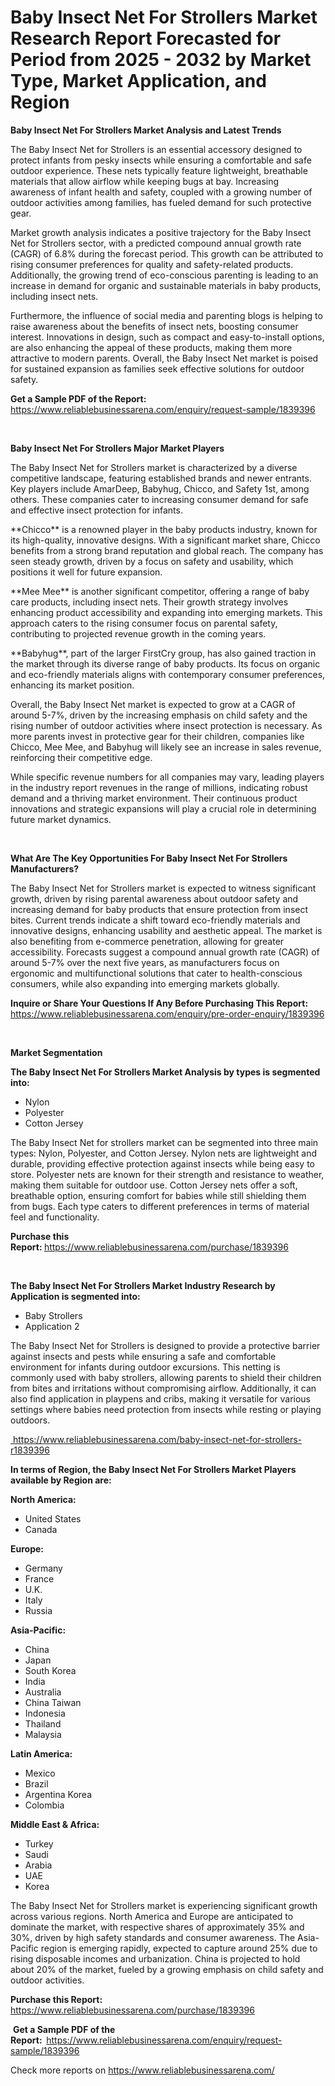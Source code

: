 <p><h1>Baby Insect Net For Strollers Market Research Report Forecasted for Period from 2025 -  2032 by Market Type, Market Application, and Region</h1></p><p><strong>Baby Insect Net For Strollers Market Analysis and Latest Trends</strong></p>
<p><p>The Baby Insect Net for Strollers is an essential accessory designed to protect infants from pesky insects while ensuring a comfortable and safe outdoor experience. These nets typically feature lightweight, breathable materials that allow airflow while keeping bugs at bay. Increasing awareness of infant health and safety, coupled with a growing number of outdoor activities among families, has fueled demand for such protective gear.</p><p>Market growth analysis indicates a positive trajectory for the Baby Insect Net for Strollers sector, with a predicted compound annual growth rate (CAGR) of 6.8% during the forecast period. This growth can be attributed to rising consumer preferences for quality and safety-related products. Additionally, the growing trend of eco-conscious parenting is leading to an increase in demand for organic and sustainable materials in baby products, including insect nets.</p><p>Furthermore, the influence of social media and parenting blogs is helping to raise awareness about the benefits of insect nets, boosting consumer interest. Innovations in design, such as compact and easy-to-install options, are also enhancing the appeal of these products, making them more attractive to modern parents. Overall, the Baby Insect Net market is poised for sustained expansion as families seek effective solutions for outdoor safety.</p></p>
<p><strong>Get a Sample PDF of the Report:&nbsp;</strong> <a href="https://www.reliablebusinessarena.com/enquiry/request-sample/1839396?utm_campaign=3457&utm_medium=2&utm_source=Github&utm_content=ia&utm_term=05042025&utm_id=baby-insect-net-for-strollers">https://www.reliablebusinessarena.com/enquiry/request-sample/1839396</a></p>
<p>&nbsp;</p>
<p><strong>Baby Insect Net For Strollers Major Market Players</strong></p>
<p><p>The Baby Insect Net for Strollers market is characterized by a diverse competitive landscape, featuring established brands and newer entrants. Key players include AmarDeep, Babyhug, Chicco, and Safety 1st, among others. These companies cater to increasing consumer demand for safe and effective insect protection for infants.</p><p>**Chicco** is a renowned player in the baby products industry, known for its high-quality, innovative designs. With a significant market share, Chicco benefits from a strong brand reputation and global reach. The company has seen steady growth, driven by a focus on safety and usability, which positions it well for future expansion.</p><p>**Mee Mee** is another significant competitor, offering a range of baby care products, including insect nets. Their growth strategy involves enhancing product accessibility and expanding into emerging markets. This approach caters to the rising consumer focus on parental safety, contributing to projected revenue growth in the coming years.</p><p>**Babyhug**, part of the larger FirstCry group, has also gained traction in the market through its diverse range of baby products. Its focus on organic and eco-friendly materials aligns with contemporary consumer preferences, enhancing its market position.</p><p>Overall, the Baby Insect Net market is expected to grow at a CAGR of around 5-7%, driven by the increasing emphasis on child safety and the rising number of outdoor activities where insect protection is necessary. As more parents invest in protective gear for their children, companies like Chicco, Mee Mee, and Babyhug will likely see an increase in sales revenue, reinforcing their competitive edge.</p><p>While specific revenue numbers for all companies may vary, leading players in the industry report revenues in the range of millions, indicating robust demand and a thriving market environment. Their continuous product innovations and strategic expansions will play a crucial role in determining future market dynamics.</p></p>
<p>&nbsp;</p>
<p><strong>What Are The Key Opportunities For Baby Insect Net For Strollers Manufacturers?</strong></p>
<p><p>The Baby Insect Net for Strollers market is expected to witness significant growth, driven by rising parental awareness about outdoor safety and increasing demand for baby products that ensure protection from insect bites. Current trends indicate a shift toward eco-friendly materials and innovative designs, enhancing usability and aesthetic appeal. The market is also benefiting from e-commerce penetration, allowing for greater accessibility. Forecasts suggest a compound annual growth rate (CAGR) of around 5-7% over the next five years, as manufacturers focus on ergonomic and multifunctional solutions that cater to health-conscious consumers, while also expanding into emerging markets globally.</p></p>
<p><strong>Inquire or Share Your Questions If Any Before Purchasing This Report:</strong> <a href="https://www.reliablebusinessarena.com/enquiry/pre-order-enquiry/1839396?utm_campaign=3457&utm_medium=2&utm_source=Github&utm_content=ia&utm_term=05042025&utm_id=baby-insect-net-for-strollers">https://www.reliablebusinessarena.com/enquiry/pre-order-enquiry/1839396</a></p>
<p>&nbsp;</p>
<p><strong>Market Segmentation</strong></p>
<p><strong>The Baby Insect Net For Strollers Market Analysis by types is segmented into:</strong></p>
<p><ul><li>Nylon</li><li>Polyester</li><li>Cotton Jersey</li></ul></p>
<p><p>The Baby Insect Net for strollers market can be segmented into three main types: Nylon, Polyester, and Cotton Jersey. Nylon nets are lightweight and durable, providing effective protection against insects while being easy to store. Polyester nets are known for their strength and resistance to weather, making them suitable for outdoor use. Cotton Jersey nets offer a soft, breathable option, ensuring comfort for babies while still shielding them from bugs. Each type caters to different preferences in terms of material feel and functionality.</p></p>
<p><strong>Purchase this Report:&nbsp;</strong><a href="https://www.reliablebusinessarena.com/purchase/1839396?utm_campaign=3457&utm_medium=2&utm_source=Github&utm_content=ia&utm_term=05042025&utm_id=baby-insect-net-for-strollers">https://www.reliablebusinessarena.com/purchase/1839396</a></p>
<p>&nbsp;</p>
<p><strong>The Baby Insect Net For Strollers Market Industry Research by Application is segmented into:</strong></p>
<p><ul><li>Baby Strollers</li><li>Application 2</li></ul></p>
<p><p>The Baby Insect Net for Strollers is designed to provide a protective barrier against insects and pests while ensuring a safe and comfortable environment for infants during outdoor excursions. This netting is commonly used with baby strollers, allowing parents to shield their children from bites and irritations without compromising airflow. Additionally, it can also find application in playpens and cribs, making it versatile for various settings where babies need protection from insects while resting or playing outdoors.</p></p>
<p><a href="https://www.reliablebusinessarena.com/baby-insect-net-for-strollers-r1839396?utm_campaign=3457&utm_medium=2&utm_source=Github&utm_content=ia&utm_term=05042025&utm_id=baby-insect-net-for-strollers">&nbsp;https://www.reliablebusinessarena.com/baby-insect-net-for-strollers-r1839396</a></p>
<p><strong>In terms of Region, the Baby Insect Net For Strollers Market Players available by Region are:</strong></p>
<p>
    <p> <strong> North America: </strong>
        <ul>
            <li>United States</li>
            <li>Canada</li>
        </ul>
        </p> 
    <p> <strong> Europe: </strong>
        <ul>
            <li>Germany</li>
            <li>France</li>
            <li>U.K.</li>
            <li>Italy</li>
            <li>Russia</li>
        </ul>
        </p> 
    <p> <strong> Asia-Pacific: </strong>
        <ul>
            <li>China</li>
            <li>Japan</li>
            <li>South Korea</li>
            <li>India</li>
            <li>Australia</li>
            <li>China Taiwan</li>
            <li>Indonesia</li>
            <li>Thailand</li>
            <li>Malaysia</li>
        </ul>
        </p> 
    <p> <strong> Latin America: </strong>
        <ul>
            <li>Mexico</li>
            <li>Brazil</li>
            <li>Argentina Korea</li>
            <li>Colombia</li>
        </ul>
        </p> 
    <p> <strong> Middle East & Africa: </strong>
        <ul>
            <li>Turkey</li>
            <li>Saudi</li>
            <li>Arabia</li>
            <li>UAE</li>
            <li>Korea</li>
        </ul>
    </p>
    </p>
<p><p>The Baby Insect Net for Strollers market is experiencing significant growth across various regions. North America and Europe are anticipated to dominate the market, with respective shares of approximately 35% and 30%, driven by high safety standards and consumer awareness. The Asia-Pacific region is emerging rapidly, expected to capture around 25% due to rising disposable incomes and urbanization. China is projected to hold about 20% of the market, fueled by a growing emphasis on child safety and outdoor activities.</p></p>
<p><strong>Purchase this Report: </strong><a href="https://www.reliablebusinessarena.com/purchase/1839396?utm_campaign=3457&utm_medium=2&utm_source=Github&utm_content=ia&utm_term=05042025&utm_id=baby-insect-net-for-strollers">https://www.reliablebusinessarena.com/purchase/1839396</a></p>
<p>&nbsp;<strong>Get a Sample PDF of the Report:&nbsp;&nbsp;</strong><a href="https://www.reliablebusinessarena.com/enquiry/request-sample/1839396?utm_campaign=3457&utm_medium=2&utm_source=Github&utm_content=ia&utm_term=05042025&utm_id=baby-insect-net-for-strollers">https://www.reliablebusinessarena.com/enquiry/request-sample/1839396</a></p>
<p><strong></strong></p>
<p>Check more reports on <a href="https://www.reliablebusinessarena.com/?utm_campaign=3457&utm_medium=2&utm_source=Github&utm_content=ia&utm_term=05042025&utm_id=baby-insect-net-for-strollers">https://www.reliablebusinessarena.com/</a></p>